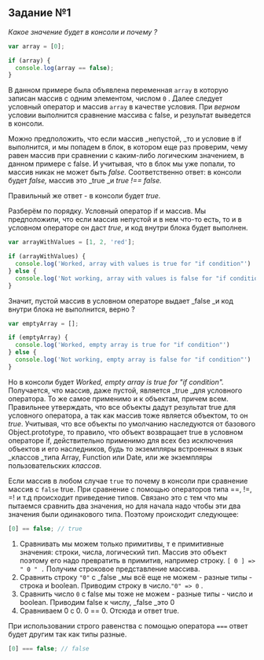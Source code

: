 ## Задание №1

_Какое значение будет в консоли и почему ?_

```js
var array = [0];

if (array) {
  console.log(array == false);
}
```

В данном примере была объявлена переменная `array` в которую записан массив с одним элементом, числом `0` . Далее следует условный оператор и массив `array` в качестве условия. При _верном_ условии выполнится сравнение массива с false, и результат выведется в консоли.

Можно предположить, что если массив _непустой, _то и условие в if выполнится, и мы попадем в блок, в котором еще раз проверим, чему равен массив при сравнении с каким-либо логическим значением, в данном примере с false. И учитывая, что в блок мы уже попали, то массив никак не может быть _false._ Соответственно ответ: в консоли будет _false,_ массив это _true _и _true !== false._

Правильный же ответ - в консоли будет _true._

Разберём по порядку. Условный оператор if и массив. Мы предположили, что если массив непустой и в нем что-то есть, то и в условном операторе он даст _true_, и код внутри блока будет выполнен.

```js
var arrayWithValues = [1, 2, 'red'];

if (arrayWithValues) {
  console.log('Worked, array with values is true for "if condition"')
} else {
  console.log('Not working, array with values is false for "if condition"')
}
```

Значит, пустой массив в условном операторе выдает _false _и код внутри блока не выполнится, верно ?

```js
var emptyArray = [];

if (emptyArray) {
  console.log('Worked, empty array is true for "if condition"')
} else {
  console.log('Not working, empty array is false for "if condition"')
}
```

Но в консоли будет _Worked, empty array is true for "if condition"._ Получается, что массив, даже пустой, является _true _для условного оператора. То же самое применимо и к объектам, причем всем. Правильнее утверждать, что все объекты дадут результат true для условного оператора, а так как массив тоже является объектом, то он _true_. Учитывая, что все объекты по умолчанию наследуются от базового Object.prototype, то правило, что объект возвращает true в условном операторе if, действительно применимо для всех без исключения объектов и его наследников, будь то экземпляры встроенных в язык _классов _типа Array, Function или Date, или же экземпляры пользовательских _классов._

Если массив в любом случае `true` то почему в консоли при сравнение массив с `false` true. При сравнение с помощью операторов типа ==, !=, =! и т.д происходит приведение типов. Связано это с тем что мы пытаемся сравнить два значения, но для начала надо чтобы эти два значения были одинакового типа. Поэтому происходит следующее:

```js
[0] == false; // true
```

1. Сравнивать мы можем только примитивы, т е примитивные значения: строки, числа, логический тип. Массив это объект поэтому его надо превратить в примитив, например строку. `[ 0 ] => " 0 " .`  Получим строковое представление массива. 
2. Сравнить строку `"0"` с _false _мы всё еще не можем - разные типы - строка и boolean. Приводим строку в число.`"0" => 0` .
3. Сравнить число `0` с false мы тоже не можем - разные типы - число и boolean. Приводим false к числу,  _false _это 0
4. Сравниваем 0 c 0. 0 == 0. Отсюда и ответ true.

При использовании строго равенства с помощью оператора `===` ответ будет другим так как типы разные.

```js
[0] === false; // false
```



